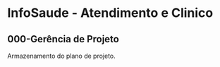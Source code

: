 # InfoSaude - Atendimento e Clinico

## 000-Gerência de Projeto

Armazenamento do plano de projeto.
